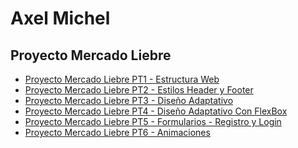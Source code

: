 <h1>Axel Michel</h1>
<h2>Proyecto Mercado Liebre</h2>
<ul>
   <li><a href="https://github.com/axelmichel515/mercadoLiebre/tree/estructuraWeb">Proyecto Mercado Liebre PT1 - Estructura Web</a></li>
   <li><a href="https://github.com/axelmichel515/mercadoLiebre/tree/stylesMl">Proyecto Mercado Liebre PT2 - Estilos Header y Footer</a></li>
   <li><a href="https://github.com/axelmichel515/mercadoLiebre/tree/dise%C3%B1oAdaptativo">Proyecto Mercado Liebre PT3 - Diseño Adaptativo</a></li>
   <li><a href="https://github.com/axelmichel515/mercadoLiebre/tree/flexBox">Proyecto Mercado Liebre PT4 - Diseño Adaptativo Con FlexBox</a></li>
   <li><a href="https://github.com/axelmichel515/mercadoLiebre/tree/formMl">Proyecto Mercado Liebre PT5 - Formularios - Registro y Login</a></li>
   <li><a href="https://github.com/axelmichel515/Axel_Michel-c21-mercadoLiebre/tree/animaciones">Proyecto Mercado Liebre PT6 - Animaciones</a></li>
</ul>
